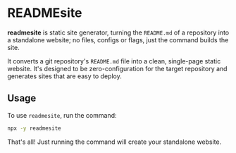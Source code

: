 # READMEsite

**readmesite** is static site generator, turning the `README.md` of a repository into a standalone website; no files, configs or flags, just the command builds the site.

It converts a git repository's `README.md` file into a clean, single-page static website. It's designed to be zero-configuration for the target repository and generates sites that are easy to deploy.


## Usage

To use `readmesite`, run the command:

```bash
npx -y readmesite
```

That's all! Just running the command will create your standalone website.
